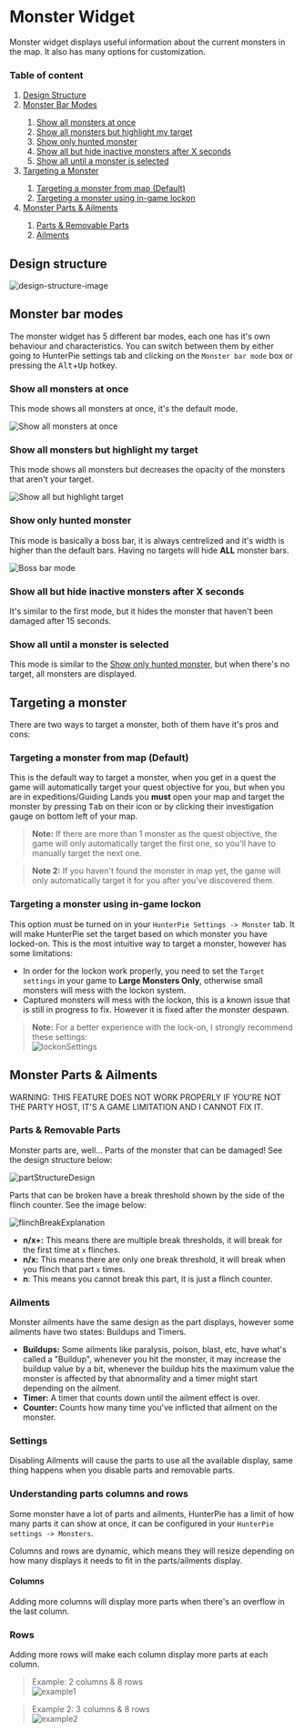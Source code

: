 # Monster Widget

Monster widget displays useful information about the current monsters in the map. It also has many options for customization.

### Table of content

<ol id="content_table">
    <li><a href="#design-structure">Design Structure</a></li>
    <li><a href="#monster-bar-modes">Monster Bar Modes</a></li>
    <ol>
        <li><a href="#show-all-monsters-at-once">Show all monsters at once</a></li>
        <li><a href="#show-all-monsters-but-hightlight-my-target">Show all monsters but highlight my target</a></li>
        <li><a href="#show-only-hunted-monster">Show only hunted monster</a></li>
        <li><a href="#show-all-but-hide-inactive-monsters-after-x-seconds">Show all but hide inactive monsters after X seconds</a></li>
        <li><a href="#show-all-until-a-monster-is-selected">Show all until a monster is selected</a></li>
    </ol>
    <li><a href="#targeting-a-monster">Targeting a Monster</a></li>
    <ol>
        <li><a href="#targeting-a-monster-from-map-default">Targeting a monster from map (Default)</a></li>
        <li><a href="#targeting-a-monster-using-in-game-lockon">Targeting a monster using in-game lockon</a></li>
    </ol>
    <li><a href="#monster-parts--ailments">Monster Parts & Ailments</a></li>
    <ol>
        <li><a href="#parts--removable-parts">Parts & Removable Parts</a></li>
        <li><a href="#ailments">Ailments</a></li>
    </ol>
</ol>

## Design structure
![design-structure-image](https://cdn.discordapp.com/attachments/402557384209203200/732313125923192852/monster_widget_structure.png)

## Monster bar modes
The monster widget has 5 different bar modes, each one has it's own behaviour and characteristics. You can switch between them by either going to HunterPie settings tab and clicking on the `Monster bar mode` box or pressing the <kbd>Alt</kbd>+<kbd>Up</kbd> hotkey.

### Show all monsters at once
This mode shows all monsters at once, it's the default mode.

![Show all monsters at once](https://cdn.discordapp.com/attachments/402557384209203200/732293041594957955/unknown.png)

### Show all monsters but highlight my target
This mode shows all monsters but decreases the opacity of the monsters that aren't your target.

![Show all but highlight target](https://cdn.discordapp.com/attachments/402557384209203200/732293162487251054/unknown.png)

### Show only hunted monster
This mode is basically a boss bar, it is always centrelized and it's width is higher than the default bars. Having no targets will hide **ALL** monster bars.

![Boss bar mode](https://cdn.discordapp.com/attachments/402557384209203200/732293343425462282/unknown.png)

### Show all but hide inactive monsters after X seconds
It's similar to the first mode, but it hides the monster that haven't been damaged after 15 seconds.

### Show all until a monster is selected
This mode is similar to the [Show only hunted monster](#show-only-hunted-monster), but when there's no target, all monsters are displayed.

## Targeting a monster
There are two ways to target a monster, both of them have it's pros and cons:

### Targeting a monster from map (Default)
This is the default way to target a monster, when you get in a quest the game will automatically target your quest objective for you, but when you are in expeditions/Guiding Lands you **must** open your map and target the monster by pressing <kbd>Tab</kbd> on their icon or by clicking their investigation gauge on bottom left of your map.

> **Note:** If there are more than 1 monster as the quest objective, the game will only automatically target the first one, so you'll have to manually target the next one.

> **Note 2:** If you haven't found the monster in map yet, the game will only automatically target it for you after you've discovered them.

### Targeting a monster using in-game lockon
This option must be turned on in your `HunterPie Settings -> Monster` tab. It will make HunterPie set the target based on which monster you have locked-on. This is the most intuitive way to target a monster, however has some limitations:
- In order for the lockon work properly, you need to set the `Target settings` in your game to **Large Monsters Only**, otherwise small monsters will mess with the lockon system.
- Captured monsters will mess with the lockon, this is a known issue that is still in progress to fix. However it is fixed after the monster despawn.

> **Note:** For a better experience with the lock-on, I strongly recommend these settings:<br>
![lockonSettings](https://cdn.discordapp.com/attachments/678286885059166228/718120460856066098/unknown.png)

## Monster Parts & Ailments

<warning>WARNING: THIS FEATURE DOES NOT WORK PROPERLY IF YOU'RE NOT THE PARTY HOST, IT'S A GAME LIMITATION AND I CANNOT FIX IT.</warning>

### Parts & Removable Parts

Monster parts are, well... Parts of the monster that can be damaged! See the design structure below:

![partStructureDesign](https://cdn.discordapp.com/attachments/402557384209203200/732323920685957180/monster-part-structure.png)

Parts that can be broken have a break threshold shown by the side of the flinch counter. See the image below:

![flinchBreakExplanation](https://cdn.discordapp.com/attachments/402557384209203200/732326495732760595/counter-exp.png)

- **n/x+:** This means there are multiple break thresholds, it will break for the first time at `x` flinches.
- **n/x:** This means there are only one break threshold, it will break when you flinch that part `x` times.
- **n**: This means you cannot break this part, it is just a flinch counter.

### Ailments

Monster ailments have the same design as the part displays, however some ailments have two states: Buildups and Timers.

- **Buildups:** Some ailments like paralysis, poison, blast, etc, have what's called a "Buildup", whenever you hit the monster, it may increase the buildup value by a bit, whenever the buildup hits the maximum value the monster is affected by that abnormality and a timer might start depending on the ailment.
- **Timer:** A timer that counts down until the ailment effect is over.
- **Counter:** Counts how many time you've inflicted that ailment on the monster.

### Settings

Disabling Ailments will cause the parts to use all the available display, same thing happens when you disable parts and removable parts.

### Understanding parts columns and rows

Some monster have a lot of parts and ailments, HunterPie has a limit of how many parts it can show at once, it can be configured in your `HunterPie settings -> Monsters`. 

Columns and rows are dynamic, which means they will resize depending on how many displays it needs to fit in the parts/ailments display.

#### Columns
Adding more columns will display more parts when there's an overflow in the last column.

### Rows
Adding more rows will make each column display more parts at each column.

> Example: 2 columns & 8 rows<br>
![example1](https://cdn.discordapp.com/attachments/402557384209203200/732293562183581818/unknown.png)

> Example 2: 3 columns & 8 rows<br>
![example2](https://cdn.discordapp.com/attachments/402557384209203200/732293792341819392/unknown.png)